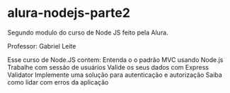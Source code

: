 # alura-nodejs-parte2
Segundo modulo do curso de Node JS feito pela Alura.

Professor: Gabriel Leite

Esse curso de Node.JS contem:
Entenda o o padrão MVC usando Node.js
Trabalhe com sessão de usuários
Valide os seus dados com Express Validator
Implemente uma solução para autenticação e autorização
Saiba como lidar com erros da aplicação
